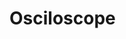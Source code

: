 # Osciloscope
<p align="center">
  <img  src="
https://gph.is/g/Ev17BAw" alt="Osciloscope" style="width: 480px; height: 196px; left: 0px; top: 0px; opacity: 0;">
</p>
